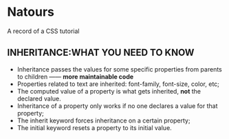 # Natours
A record of a CSS tutorial
## INHERITANCE:WHAT YOU NEED TO KNOW
* Inheritance passes the values for some specific properties from parents to children —— **more maintainable code**
* Properties related to text are inherited: font-family, font-size, color, etc;
* The computed value of a property is what gets inherited, **not** the declared value.
* Inheritance of a property only works if no one declares a value for that property;
* The inherit keyword forces inheritance on a certain property;
* The initial keyword resets a property to its initial value.
